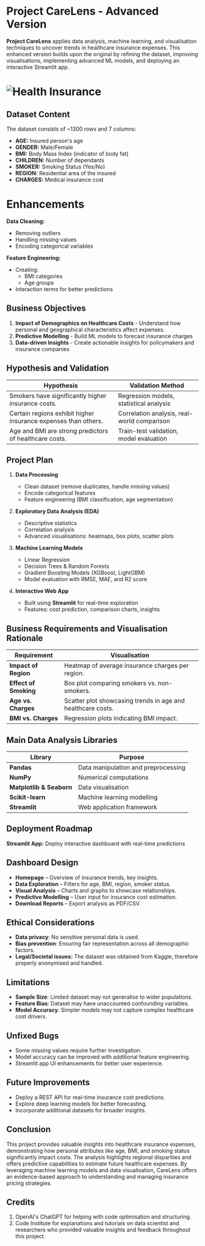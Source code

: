 # Project CareLens - Advanced Version  

**Project CareLens** applies data analysis, machine learning, and visualisation techniques to uncover trends in healthcare insurance expenses. This enhanced version builds upon the original by refining the dataset, improving visualisations, implementing advanced ML models, and deploying an interactive Streamlit app.

# ![Health Insurance ](https://encrypted-tbn0.gstatic.com/images?q=tbn:ANd9GcRlqlzrBQ6v_rq-kPdooJPeqmMYjFucyq8Ylw&s)

## Dataset Content
The dataset consists of ~1300 rows and 7 columns:
* **AGE:** Insured person's age  
* **GENDER:** Male/Female  
* **BMI:** Body Mass Index (indicator of body fat)  
* **CHILDREN:** Number of dependants  
* **SMOKER:** Smoking Status (Yes/No)  
* **REGION:** Residential area of the insured  
* **CHARGES:** Medical insurance cost  

# Enhancements  
**Data Cleaning:**  
   - Removing outliers  
   - Handling missing values  
   - Encoding categorical variables  

**Feature Engineering:**  
   - Creating:  
      - BMI categories  
      - Age groups  
   - Interaction terms for better predictions  

## Business Objectives  
1. **Impact of Demographics on Healthcare Costs** - Understand how personal and geographical characteristics affect expenses.
2. **Predictive Modelling** - Build ML models to forecast insurance charges  
3. **Data-driven Insights** - Create actionable insights for policymakers and insurance companies  

## Hypothesis and Validation  
| Hypothesis | Validation Method |
|------------|------------------|
| Smokers have significantly higher insurance costs. | Regression models, statistical analysis |
| Certain regions exhibit higher insurance expenses than others. | Correlation analysis, real-world comparison |
| Age and BMI are strong predictors of healthcare costs. | Train-test validation, model evaluation |

## Project Plan  
1. **Data Processing**  
   - Clean dataset (remove duplicates, handle missing values)  
   - Encode categorical features  
   - Feature engineering (BMI classification, age segmentation)  

2. **Exploratory Data Analysis (EDA)**  
   - Descriptive statistics  
   - Correlation analysis  
   - Advanced visualisations: heatmaps, box plots, scatter plots  

3. **Machine Learning Models**  
   - Linear Regression  
   - Decision Trees & Random Forests  
   - Gradient Boosting Models (XGBoost, LightGBM)  
   - Model evaluation with RMSE, MAE, and R2 score  

4. **Interactive Web App**  
   - Built using **Streamlit** for real-time exploration  
   - Features: cost prediction, comparison charts, insights  

## Business Requirements and Visualisation Rationale  
| Requirement | Visualisation |
|------------|--------------|
| **Impact of Region** | Heatmap of average insurance charges per region. |
| **Effect of Smoking** | Box plot comparing smokers vs. non-smokers. |
| **Age vs. Charges** | Scatter plot showcasing trends in age and healthcare costs. |
| **BMI vs. Charges** | Regression plots indicating BMI impact. |

## Main Data Analysis Libraries  
| Library | Purpose |
|---------|---------|
| **Pandas** | Data manipulation and preprocessing |
| **NumPy** | Numerical computations |
| **Matplotlib & Seaborn** | Data visualisation |
| **Scikit-learn** | Machine learning modelling |
| **Streamlit** | Web application framework |

## Deployment Roadmap  
**Streamlit App:** Deploy interactive dashboard with real-time predictions  

## Dashboard Design  
- **Homepage** – Overview of insurance trends, key insights.  
- **Data Exploration** – Filters for age, BMI, region, smoker status.  
- **Visual Analysis** – Charts and graphs to showcase relationships.  
- **Predictive Modelling** – User input for insurance cost estimation.  
- **Download Reports** – Export analysis as PDF/CSV.  

## Ethical Considerations  
- **Data privacy**: No sensitive personal data is used.  
- **Bias prevention**: Ensuring fair representation across all demographic factors.  
- **Legal/Societal issues:** The dataset was obtained from Kaggle, therefore properly anonymised and handled.  

## Limitations  
- **Sample Size**: Limited dataset may not generalise to wider populations.  
- **Feature Bias**: Dataset may have unaccounted confounding variables.  
- **Model Accuracy**: Simpler models may not capture complex healthcare cost drivers.  

## Unfixed Bugs  
- Some missing values require further investigation.  
- Model accuracy can be improved with additional feature engineering.  
- Streamlit app UI enhancements for better user experience.  

## Future Improvements  
- Deploy a REST API for real-time insurance cost predictions.  
- Explore deep learning models for better forecasting.  
- Incorporate additional datasets for broader insights.  

## Conclusion  
This project provides valuable insights into healthcare insurance expenses, demonstrating how personal attributes like age, BMI, and smoking status significantly impact costs. The analysis highlights regional disparities and offers predictive capabilities to estimate future healthcare expenses. By leveraging machine learning models and data visualisation, CareLens offers an evidence-based approach to understanding and managing insurance pricing strategies.  

## Credits  
1. OpenAI's ChatGPT for helping with code optimisation and structuring.  
2. Code Institute for explanations and tutorials on data scientist and researchers who provided valuable insights and feedback throughout this project.  